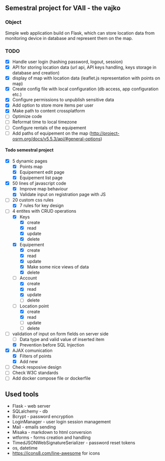 ## Semestral project for VAII - the vajko

### Object
Simple web application build on Flask, which can store location data from monitoring device in database and represent them on the map. 

### TODO
- [x] Handle user login (hashing password, logout, session)
- [x] API for storing location data (url api, API keys handling, keys storage in database and creation)
- [x] display of map with location data (leaflet.js representation with points on map)
- [x] Create config file with local configuration (db access, app configuration etc.)
- [x] Configure permissions to unpublish sensitive data
- [x] Add option to store more items per user
- [x] Make path to content crossplatform
- [ ] Optimize code
- [ ] Reformat time to local timezone
- [ ] Configure rentals of the equipement
- [ ] Add paths of equipement on the map (http://project-osrm.org/docs/v5.5.3/api/#general-options)

#### Todo semestral project
- [x] 5 dynamic pages
  - [x] Points map
  - [x] Equipement edit page
  - [x] Equipement list page
- [x] 50 lines of javascript code
  - [x] Improve map behaviour
  - [x] Validate input on registration page with JS
- [ ] 20 custom css rules
  - [x] 7 rules for key design
- [ ] 4 entites with CRUD operations
  - [x] Keys
    - [x] create
    - [x] read
    - [x] update
    - [x] delete
  - [x] Equipement
    - [x] create
    - [x] read
    - [x] update
    - [x] Make some nice views of data
    - [x] delete
  - [ ] Account
    - [x] create
    - [x] read
    - [x] update
    - [ ] delete
  - [ ] Location point
    - [x] create
    - [x] read
    - [ ] update
    - [ ] delete
- [ ] validation of input on form fields on server side
  - [ ] Data type and valid value of inserted item
  - [x] Prevention before SQL Injection
- [x] AJAX comunication
  - [x] Filters of points
  - [x] Add new
- [ ] Check resposive design
- [ ] Check W3C standards
- [ ] Add docker compose file or dockerfile

## Used tools
- Flask - web server
- SQLalchemy - db
- Bcrypt - password encryption
- LoginManager - user login session management
- Mail - emails sending
- Misaka - markdown to html conversion
- wtforms - forms creation and handling
- TimedJSONWebSignatureSerializer - password reset tokens
- os, datetime
- https://icons8.com/line-awesome for icons